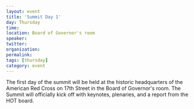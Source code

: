 ```yaml
---
layout: event
title: 'Summit Day 1'
day: Thursday
time: 
location: Board of Governor's room
speaker: 
twitter: 
organization: 
permalink: 
tags: [thursday]
category: event
---
```


The first day of the summit will be held at the historic headquarters of the American Red Cross on 17th Street in the Board of Governor's room. The Summit will officially kick off with keynotes, plenaries, and a report from the HOT board.